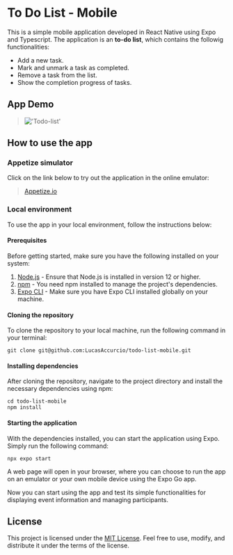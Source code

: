 # To Do List - Mobile
This is a simple mobile application developed in React Native using Expo and Typescript. 
The application is an **to-do list**, which contains the followig functionalities:

- Add a new task.
- Mark and unmark a task as completed.
- Remove a task from the list.
- Show the completion progress of tasks.

## App Demo

> !['Todo-list'](./assets/project/video/todolist.gif)

## How to use the app

### Appetize simulator

Click on the link below to try out the application in the online emulator:

> [Appetize.io](https://appetize.io/app/....)

### Local environment

To use the app in your local environment, follow the instructions below:

#### Prerequisites

Before getting started, make sure you have the following installed on your system:

1. [Node.js](https://nodejs.org) - Ensure that Node.js is installed in version 12 or higher.
2. [npm](https://www.npmjs.com/) - You need npm installed to manage the project's dependencies.
3. [Expo CLI](https://expo.dev/) - Make sure you have Expo CLI installed globally on your machine.

#### Cloning the repository

To clone the repository to your local machine, run the following command in your terminal:

```
git clone git@github.com:LucasAccurcio/todo-list-mobile.git
```

#### Installing dependencies

After cloning the repository, navigate to the project directory and install the necessary dependencies using npm:

```
cd todo-list-mobile
npm install
```

#### Starting the application

With the dependencies installed, you can start the application using Expo. Simply run the following command:

```
npx expo start
```

A web page will open in your browser, where you can choose to run the app on an emulator or your own mobile device using the Expo Go app.

Now you can start using the app and test its simple functionalities for displaying event information and managing participants.

## License

This project is licensed under the [MIT License](license-link). Feel free to use, modify, and distribute it under the terms of the license.